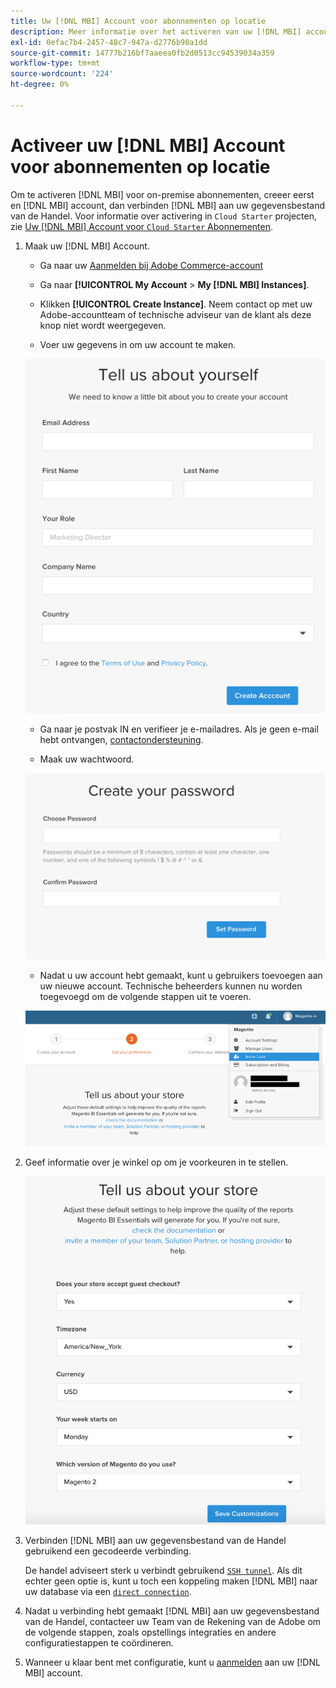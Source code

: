 ```yaml
---
title: Uw [!DNL MBI] Account voor abonnementen op locatie
description: Meer informatie over het activeren van uw [!DNL MBI] account voor On-Premise Abonnementen.
exl-id: 0efac7b4-2457-48c7-947a-d2776b90a1dd
source-git-commit: 14777b216bf7aaeea0fb2d0513cc94539034a359
workflow-type: tm+mt
source-wordcount: '224'
ht-degree: 0%

---
```


# Activeer uw [!DNL MBI] Account voor abonnementen op locatie

Om te activeren [!DNL MBI] voor on-premise abonnementen, creeer eerst en [!DNL MBI] account, dan verbinden [!DNL MBI] aan uw gegevensbestand van de Handel. Voor informatie over activering in `Cloud Starter` projecten, zie [Uw [!DNL MBI] Account voor `Cloud Starter` Abonnementen](../getting-started/cloud-activation.md).

1. Maak uw [!DNL MBI] Account.

   - Ga naar uw [Aanmelden bij Adobe Commerce-account](https://account.magento.com/customer/account/login)

   - Ga naar **[!UICONTROL My Account** > **My [!DNL MBI] Instances]**.

   - Klikken **[!UICONTROL Create Instance]**. Neem contact op met uw Adobe-accountteam of technische adviseur van de klant als deze knop niet wordt weergegeven.

   - Voer uw gegevens in om uw account te maken.

   ![](../assets/create-account-2.png)

   - Ga naar je postvak IN en verifieer je e-mailadres. Als je geen e-mail hebt ontvangen, [contactondersteuning](https://experienceleague.adobe.com/docs/commerce-knowledge-base/kb/troubleshooting/miscellaneous/mbi-service-policies.html?lang=en).

   - Maak uw wachtwoord.

   ![](../assets/create-account-4.png)

   - Nadat u uw account hebt gemaakt, kunt u gebruikers toevoegen aan uw nieuwe account. Technische beheerders kunnen nu worden toegevoegd om de volgende stappen uit te voeren.

   ![](../assets/create-account-5.png)

1. Geef informatie over je winkel op om je voorkeuren in te stellen.

   ![](../assets/create-account-6.png)

1. Verbinden [!DNL MBI] aan uw gegevensbestand van de Handel gebruikend een gecodeerde verbinding.

   De handel adviseert sterk u verbindt gebruikend [`SSH tunnel`](../data-analyst/importing-data/integrations/mysql-via-ssh-tunnel.md). Als dit echter geen optie is, kunt u toch een koppeling maken [!DNL MBI] naar uw database via een [`direct connection`](../data-analyst/importing-data/integrations/mysql-via-a-direct-connection.md).

1. Nadat u verbinding hebt gemaakt [!DNL MBI] aan uw gegevensbestand van de Handel, contacteer uw Team van de Rekening van de Adobe om de volgende stappen, zoals opstellings integraties en andere configuratiestappen te coördineren.

1. Wanneer u klaar bent met configuratie, kunt u [aanmelden](../getting-started/sign-in.md) aan uw [!DNL MBI] account.
